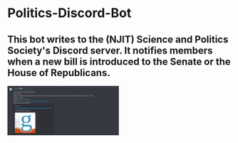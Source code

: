 # Politics-Discord-Bot

This bot writes to the (NJIT) Science and Politics Society's Discord server. It notifies members when a new bill is introduced to the Senate or the House of Republicans. 
---

<img src="discordBot.png?raw=true" width="250">
